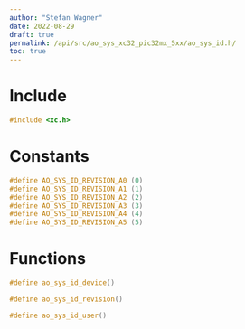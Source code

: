 ```yaml
---
author: "Stefan Wagner"
date: 2022-08-29
draft: true
permalink: /api/src/ao_sys_xc32_pic32mx_5xx/ao_sys_id.h/
toc: true
---
```


# Include

```c
#include <xc.h>
```

# Constants

```c
#define AO_SYS_ID_REVISION_A0 (0)
#define AO_SYS_ID_REVISION_A1 (1)
#define AO_SYS_ID_REVISION_A2 (2)
#define AO_SYS_ID_REVISION_A3 (3)
#define AO_SYS_ID_REVISION_A4 (4)
#define AO_SYS_ID_REVISION_A5 (5)
```

# Functions

```c
#define ao_sys_id_device()
```

```c
#define ao_sys_id_revision()
```

```c
#define ao_sys_id_user()
```
